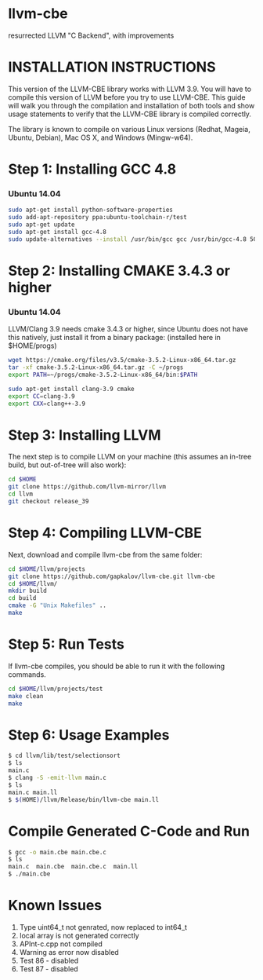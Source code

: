 llvm-cbe
========

resurrected LLVM "C Backend", with improvements


INSTALLATION INSTRUCTIONS
=========================

This version of the LLVM-CBE library works with LLVM 3.9. You will have to
compile this version of LLVM before you try to use LLVM-CBE. This
guide will walk you through the compilation and installation of both
tools and show usage statements to verify that the LLVM-CBE library is
compiled correctly.

The library is known to compile on various Linux versions (Redhat,
Mageia, Ubuntu, Debian), Mac OS X, and Windows (Mingw-w64).


Step 1: Installing GCC 4.8
==========================

### Ubuntu 14.04

```bash
sudo apt-get install python-software-properties
sudo add-apt-repository ppa:ubuntu-toolchain-r/test
sudo apt-get update
sudo apt-get install gcc-4.8
sudo update-alternatives --install /usr/bin/gcc gcc /usr/bin/gcc-4.8 50
```

Step 2: Installing CMAKE 3.4.3 or higher
========================================

### Ubuntu 14.04

LLVM/Clang 3.9 needs cmake 3.4.3 or higher, since Ubuntu does not have this natively, just install it from a binary package: (installed here in $HOME/progs)

```bash
wget https://cmake.org/files/v3.5/cmake-3.5.2-Linux-x86_64.tar.gz
tar -xf cmake-3.5.2-Linux-x86_64.tar.gz -C ~/progs
export PATH=~/progs/cmake-3.5.2-Linux-x86_64/bin:$PATH

sudo apt-get install clang-3.9 cmake
export CC=clang-3.9
export CXX=clang++-3.9
```

Step 3: Installing LLVM
=======================

The next step is to compile LLVM on your machine
(this assumes an in-tree build, but out-of-tree will also work):

```bash
cd $HOME
git clone https://github.com/llvm-mirror/llvm
cd llvm
git checkout release_39
```

Step 4: Compiling LLVM-CBE
==========================

Next, download and compile llvm-cbe from the same folder:

```bash
cd $HOME/llvm/projects
git clone https://github.com/gapkalov/llvm-cbe.git llvm-cbe
cd $HOME/llvm/
mkdir build
cd build
cmake -G "Unix Makefiles" ..
make
```

Step 5: Run Tests
=================

If llvm-cbe compiles, you should be able to run it with the following commands.

```bash
cd $HOME/llvm/projects/test
make clean
make
```

Step 6: Usage Examples
======================

```bash
$ cd llvm/lib/test/selectionsort
$ ls
main.c
$ clang -S -emit-llvm main.c
$ ls
main.c main.ll
$ $(HOME)/llvm/Release/bin/llvm-cbe main.ll
```

Compile Generated C-Code and Run
================================
```bash
$ gcc -o main.cbe main.cbe.c
$ ls
main.c  main.cbe  main.cbe.c  main.ll
$ ./main.cbe
```


Known Issues
============
1. Type uint64_t not genrated, now replaced to int64_t
2. local array is not generated correctly
3. APInt-c.cpp not compiled
4. Warning as error now disabled
5. Test 86 - disabled
6. Test 87 - disabled
